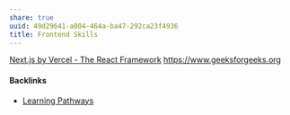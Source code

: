 ```yaml
---
share: true
uuid: 49d29641-a004-464a-ba47-292ca23f4936
title: Frontend Skills
---
```

[Next.js by Vercel - The React Framework](https://nextjs.org/)
https://www.geeksforgeeks.org


#### Backlinks

* [Learning Pathways](/10708552-def9-4391-9126-8a4f53cb5e00)